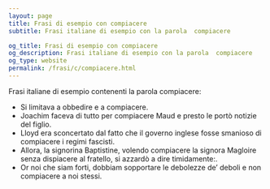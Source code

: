 ```yaml
---
layout: page
title: Frasi di esempio con compiacere 
subtitle: Frasi italiane di esempio con la parola  compiacere

og_title: Frasi di esempio con compiacere 
og_description: Frasi italiane di esempio con la parola  compiacere
og_type: website
permalink: /frasi/c/compiacere.html
---
```


Frasi italiane di esempio contenenti la parola compiacere:


- Si limitava a obbedire e a compiacere.
- Joachim faceva di tutto per compiacere Maud e presto le portò notizie del figlio.
- Lloyd era sconcertato dal fatto che il governo inglese fosse smanioso di compiacere i regimi fascisti.
- Allora, la signorina Baptistine, volendo compiacere la signora Magloire senza dispiacere al fratello, si azzardò a dire timidamente:.
- Or noi che siam forti, dobbiam sopportare le debolezze de’ deboli e non compiacere a noi stessi.

